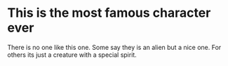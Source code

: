 
# This is the most famous character ever  
There is no one like this one. Some say they is an alien but a nice one.
For others its just a creature with a special spirit.

